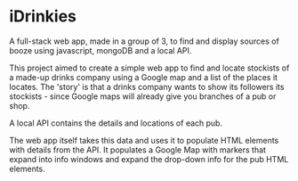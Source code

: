 # iDrinkies

A full-stack web app, made in a group of 3, to find and display sources of booze using javascript, mongoDB and a local API. 

This project aimed to create a simple web app to find and locate stockists of a made-up drinks company using a Google map and a list of the places it locates. The 'story' is that a drinks company wants to show its followers its stockists - since Google maps will already give you branches of a pub or shop.

A local API contains the details and locations of each pub. 

The web app itself takes this data and uses it to populate HTML elements with details from the API. It populates a Google Map with markers that expand into info windows and expand the drop-down info for the pub HTML elements.
